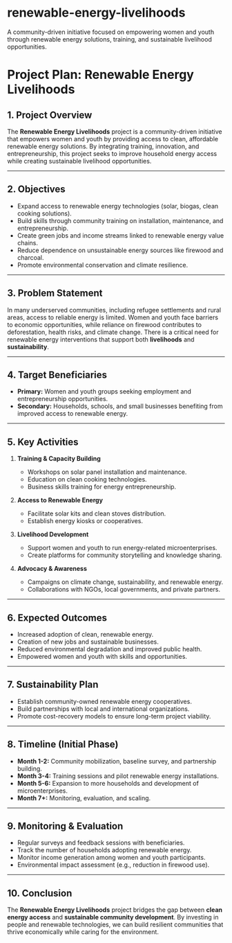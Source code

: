 # renewable-energy-livelihoods
A community-driven initiative focused on empowering women and youth through renewable energy solutions, training, and sustainable livelihood opportunities.
# Project Plan: Renewable Energy Livelihoods

## 1. Project Overview
The **Renewable Energy Livelihoods** project is a community-driven initiative that empowers women and youth by providing access to clean, affordable renewable energy solutions. By integrating training, innovation, and entrepreneurship, this project seeks to improve household energy access while creating sustainable livelihood opportunities.

---

## 2. Objectives
- Expand access to renewable energy technologies (solar, biogas, clean cooking solutions).
- Build skills through community training on installation, maintenance, and entrepreneurship.
- Create green jobs and income streams linked to renewable energy value chains.
- Reduce dependence on unsustainable energy sources like firewood and charcoal.
- Promote environmental conservation and climate resilience.

---

## 3. Problem Statement
In many underserved communities, including refugee settlements and rural areas, access to reliable energy is limited. Women and youth face barriers to economic opportunities, while reliance on firewood contributes to deforestation, health risks, and climate change. There is a critical need for renewable energy interventions that support both **livelihoods** and **sustainability**.

---

## 4. Target Beneficiaries
- **Primary:** Women and youth groups seeking employment and entrepreneurship opportunities.  
- **Secondary:** Households, schools, and small businesses benefiting from improved access to renewable energy.

---

## 5. Key Activities
1. **Training & Capacity Building**  
   - Workshops on solar panel installation and maintenance.  
   - Education on clean cooking technologies.  
   - Business skills training for energy entrepreneurship.  

2. **Access to Renewable Energy**  
   - Facilitate solar kits and clean stoves distribution.  
   - Establish energy kiosks or cooperatives.  

3. **Livelihood Development**  
   - Support women and youth to run energy-related microenterprises.  
   - Create platforms for community storytelling and knowledge sharing.  

4. **Advocacy & Awareness**  
   - Campaigns on climate change, sustainability, and renewable energy.  
   - Collaborations with NGOs, local governments, and private partners.  

---

## 6. Expected Outcomes
- Increased adoption of clean, renewable energy.  
- Creation of new jobs and sustainable businesses.  
- Reduced environmental degradation and improved public health.  
- Empowered women and youth with skills and opportunities.  

---

## 7. Sustainability Plan
- Establish community-owned renewable energy cooperatives.  
- Build partnerships with local and international organizations.  
- Promote cost-recovery models to ensure long-term project viability.  

---

## 8. Timeline (Initial Phase)
- **Month 1-2:** Community mobilization, baseline survey, and partnership building.  
- **Month 3-4:** Training sessions and pilot renewable energy installations.  
- **Month 5-6:** Expansion to more households and development of microenterprises.  
- **Month 7+:** Monitoring, evaluation, and scaling.  

---

## 9. Monitoring & Evaluation
- Regular surveys and feedback sessions with beneficiaries.  
- Track the number of households adopting renewable energy.  
- Monitor income generation among women and youth participants.  
- Environmental impact assessment (e.g., reduction in firewood use).  

---

## 10. Conclusion
The **Renewable Energy Livelihoods** project bridges the gap between **clean energy access** and **sustainable community development**. By investing in people and renewable technologies, we can build resilient communities that thrive economically while caring for the environment.
